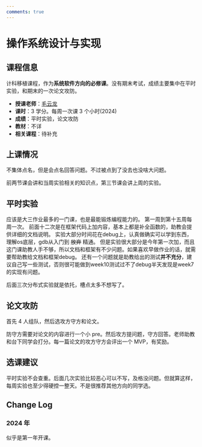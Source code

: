 ```yaml
---
comments: true
---
```


# 操作系统设计与实现

## 课程信息

计科移植课程，作为**系统软件方向的必修课**。没有期末考试，成绩主要集中在平时实验，和期末的一次论文攻防。

- **授课老师**：[毛云龙](https://ylmao.github.io/)
- **课时**：3 学分。每周一次课 3 个小时(2024)
- **成绩**：平时实验，论文攻防
- **教材**：不详
- **相关课程**：待补充

## 上课情况

不集体点名，但是会点名回答问题。不过被点到了没去也没啥大问题。

前两节课会讲和当周实验相关的知识点，第三节课会讲上周的实验。

## 平时实验

应该是大三作业最多的一门课，也是最能锻炼编程能力的。
第一周到第十五周每周一次。
前面十二次是在框架代码上加内容，基本上都是补全函数的，助教会提供详细的文档说明。
实验大部分时间花在debug上，认真做确实可以学到东西，理解os底层，gdb从入门到 ~~放弃~~ 精通。
但是实验很大部分是今年第一次加，而且这门课助教人手不够，所以文档和框架有不少问题。如果喜欢早做作业的话，就需要帮助教给文档和框架debug。
还有一个问题就是助教给出的测试**并不充分**，建议自己写一些测试，否则很可能做到week10测试过不了debug半天发现是week7的实现有问题。

后面三次分布式实验就是依托，槽点太多不想写了。

## 论文攻防

首先 4 人组队，然后选攻方守方和论文。

防守方需要对论文的内容进行一个小 pre。然后攻方提问题，守方回答。老师助教和台下同学会打分。每一篇论文的攻方守方会评出一个 MVP，有奖励。

## 选课建议

平时实验不会查重。后面几次实验比较恶心可以不写，及格没问题。但就算这样，每周实验也至少得硬控一整天。不是很推荐其他方向的同学选。

## Change Log

### 2024 年

似乎是第一年开课。
